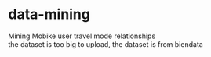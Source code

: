 # data-mining
Mining Mobike user travel mode relationships<br>
the dataset is too big to upload, the dataset is from biendata
